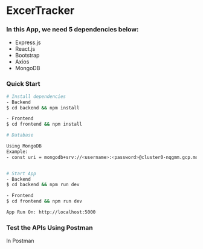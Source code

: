 # ExcerTracker

### In this App, we need 5 dependencies below:

- Express.js
- React.js
- Bootstrap
- Axios
- MongoDB

### Quick Start

```bash
# Install dependencies
- Backend
$ cd backend && npm install

- Frontend
$ cd frontend && npm install

# Database

Using MongoDB
Example: 
- const uri = mongodb+srv://<username>:<password>@cluster0-nqgmm.gcp.mongodb.net/test?retryWrites=true&w=majority


# Start App
- Backend
$ cd backend && npm run dev

- Frontend
$ cd frontend && npm run dev

App Run On: http://localhost:5000

```

### Test the APIs Using Postman
 In Postman

<!-- #### Register : http://localhost:8000/users/register
Request/ Key:
  - username : ?
  - password : ?

Example create a new user using POST http://localhost:8000/users/register Api
   ![alt text](https://github.com/khairul-abdi/Jobs-App/blob/master/img-documentation/admin-register.png) -->
